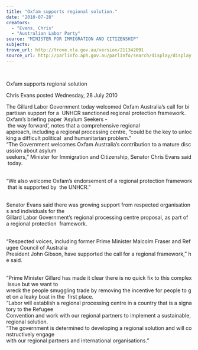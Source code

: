 ```yaml
---
title: "Oxfam supports regional solution."
date: "2010-07-28"
creators:
  - "Evans, Chris"
  - "Australian Labor Party"
source: "MINISTER FOR IMMIGRATION AND CITIZENSHIP"
subjects:
trove_url: http://trove.nla.gov.au/version/211342091
source_url: http://parlinfo.aph.gov.au/parlInfo/search/display/display.w3p;query=Id%3A%22media/pressrel/0JHX6%22
---
```


  

 Oxfam supports regional solution 

 Chris Evans posted Wednesday, 28 July 2010  

 The Gillard Labor Government today welcomed Oxfam Australia’s call for bipartisan support for a  UNHCR sanctioned regional protection framework.    Oxfam’s briefing paper ‘Asylum Seekers - the way forward’, notes that a comprehensive regional  approach, including a regional processing centre, “could be the key to unlocking a difficult political  and humanitarian problem.”    “The Government welcomes Oxfam Australia’s contribution to a mature discussion about asylum  seekers,” Minister for Immigration and Citizenship, Senator Chris Evans said today. 

   “We also welcome Oxfam’s endorsement of a regional protection framework that is supported by  the UNHCR.” 

   Senator Evans said there was growing support from respected organisations and individuals for the  Gillard Labor Government’s regional processing centre proposal, as part of a regional protection  framework.   

   “Respected voices, including former Prime Minister Malcolm Fraser and Refugee Council of Australia  President John Gibson, have supported the call for a regional framework,” he said. 

   “Prime Minister Gillard has made it clear there is no quick fix to this complex issue but we want to  wreck the people smuggling trade by removing the incentive for people to get on a leaky boat in the  first place.    “Labor will establish a regional processing centre in a country that is a signatory to the Refugee  Convention and work with our regional partners to implement a sustainable, regional solution.    “The government is determined to developing a regional solution and will constructively engage  with our regional partners and international organisations.” 

  

